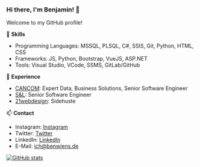 ### Hi there, I'm Benjamin! 👋

Welcome to my GitHub profile!

🌱 **Skills**
- Programming Languages: MSSQL, PLSQL, C#, SSIS, Git, Python, HTML, CSS
- Frameworks: JS, Python, Bootstrap, VueJS, ASP.NET
- Tools: Visual Studio, VCode, SSMS, GitLab/GitHub

💼 **Experience**
- [CANCOM](https://www.cancom.de): Expert Data, Business Solutions, Senior Software Engineer
- [S&L](https://www.sul.de): Senior Software Engineer
- [21webdesign](https://www.21webdesign.de): Sidehuste

📫 **Contact**
- Instagram: [Instagram](https://www.instagram.com/benwiens/)
- Twitter: [Twitter](https://twitter.com/dernapster)
- LinkedIn: [LinkedIn](https://www.linkedin.com/in/benjamin-wiens-43a9b1123/)
- E-Mail: ich@benwiens.de

[![GitHub stats](https://github-readme-stats.vercel.app/api?username=real-napster&show_icons=true&count_private=true&hide=contribs)](https://github.com/real-napster)
